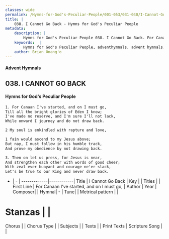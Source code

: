 ```yaml
---
classes: wide
permalink: /Hymns-for-God's-Peculiar-People/001-053/031-040/I-Cannot-Go-Back/
title: |
    038. I Cannot Go Back - Hymns for God's Peculiar People
metadata:
    description: |
        Hymns for God's Peculiar People 038. I Cannot Go Back. For Canaan I've started, and on I must go, Till all the bright glories of Eden I know; I've made no reserve, and I'm sure I'll not lack, While onward I journey and do not draw back.  
    keywords:  |
        Hymns for God's Peculiar People, adventhymnals, advent hymnals, I Cannot Go Back, For Canaan I've started, and on I must go,. 
    author: Brian Onang'o
---
```

#### Advent Hymnals
## 038. I CANNOT GO BACK
####  Hymns for God's Peculiar People
```txt
1. For Canaan I've started, and on I must go,
Till all the bright glories of Eden I know;
I've made no reserve, and I'm sure I'll not lack,
While onward I journey and do not draw back.

2 My soul is enkindled with rapture and love,

1 fain would ascend to my Jesus above;
But nay, I must follow in his humble track,
And prove my obedience by not drawing back.

3. Then on let us press, for Jesus is near,
And strengthen each other with words of good cheer;
With zeal ever buoyant and courage ne'er slack,
Let's be true to our King and never draw back.


```
- |   -  |
-------------|------------|
Title | I Cannot Go Back |
Key |  |
Titles |  |
First Line | For Canaan I've started, and on I must go, |
Author | 
Year | 
Composer|  |
Hymnal|  - |
Tune|  |
Metrical pattern | |
# Stanzas |  |
Chorus |  |
Chorus Type |  |
Subjects |  |
Texts |  |
Print Texts | 
Scripture Song |  |
    
